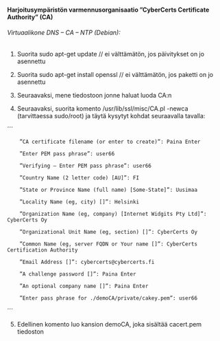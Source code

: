 #### Harjoitusympäristön varmennusorganisaatio ”CyberCerts Certificate Authority” (CA) 

###### Virtuaalikone DNS – CA – NTP (Debian):

1. Suorita sudo apt-get update // ei välttämätön, jos päivitykset on jo asennettu

2. Suorita sudo apt-get install openssl // ei välttämätön, jos paketti on jo asennettu

3. Seuraavaksi, mene tiedostoon jonne haluat luoda CA:n

4. Seuraavaksi, suorita komento /usr/lib/ssl/misc/CA.pl -newca (tarvittaessa sudo/root) ja täytä kysytyt kohdat seuraavalla tavalla:

´´´

        ”CA certificate filename (or enter to create)”: Paina Enter

        ”Enter PEM pass phrase”: user66

        ”Verifying – Enter PEM pass phrase”: user66

        ”Country Name (2 letter code) [AU]”: FI

        ”State or Province Name (full name) [Some-State]”: Uusimaa

        ”Locality Name (eg, city) []”: Helsinki

        ”Organization Name (eg, company) [Internet Widgits Pty Ltd]”: CyberCerts Oy

        ”Organizational Unit Name (eg, section) []”: CyberCerts Oy

        ”Common Name (eg, server FQDN or Your name []”: CyberCerts Certification Authority

        ”Email Address []”: cybercerts@cybercerts.fi

        ”A challenge password []”: Paina Enter

        ”An optional company name []”: Paina Enter

        ”Enter pass phrase for ./demoCA/private/cakey.pem”: user66
        
´´´

5. Edellinen komento luo kansion demoCA, joka sisältää cacert.pem tiedoston
